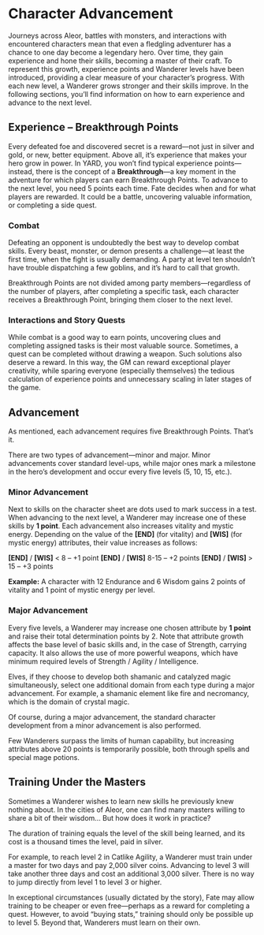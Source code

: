 # Character Advancement

Journeys across Aleor, battles with monsters, and interactions with encountered characters mean that even a fledgling adventurer has a chance to one day become a legendary hero. Over time, they gain experience and hone their skills, becoming a master of their craft. To represent this growth, experience points and Wanderer levels have been introduced, providing a clear measure of your character’s progress. With each new level, a Wanderer grows stronger and their skills improve. In the following sections, you’ll find information on how to earn experience and advance to the next level.

## Experience – Breakthrough Points

Every defeated foe and discovered secret is a reward—not just in silver and gold, or new, better equipment. Above all, it’s experience that makes your hero grow in power. In YARD, you won’t find typical experience points—instead, there is the concept of a **Breakthrough**—a key moment in the adventure for which players can earn Breakthrough Points. To advance to the next level, you need 5 points each time. Fate decides when and for what players are rewarded. It could be a battle, uncovering valuable information, or completing a side quest.

### Combat

Defeating an opponent is undoubtedly the best way to develop combat skills. Every beast, monster, or demon presents a challenge—at least the first time, when the fight is usually demanding. A party at level ten shouldn’t have trouble dispatching a few goblins, and it’s hard to call that growth.

Breakthrough Points are not divided among party members—regardless of the number of players, after completing a specific task, each character receives a Breakthrough Point, bringing them closer to the next level.

### Interactions and Story Quests

While combat is a good way to earn points, uncovering clues and completing assigned tasks is their most valuable source. Sometimes, a quest can be completed without drawing a weapon. Such solutions also deserve a reward. In this way, the GM can reward exceptional player creativity, while sparing everyone (especially themselves) the tedious calculation of experience points and unnecessary scaling in later stages of the game.

## Advancement

As mentioned, each advancement requires five Breakthrough Points. That’s it.

There are two types of advancement—minor and major. Minor advancements cover standard level-ups, while major ones mark a milestone in the hero’s development and occur every five levels (5, 10, 15, etc.).

### Minor Advancement

Next to skills on the character sheet are dots used to mark success in a test. When advancing to the next level, a Wanderer may increase one of these skills by **1 point**. Each advancement also increases vitality and mystic energy. Depending on the value of the **[END]** (for vitality) and **[WIS]** (for mystic energy) attributes, their value increases as follows:

**[END]** / **[WIS]** < 8 – +1 point
**[END]** / **[WIS]** 8-15 – +2 points
**[END]** / **[WIS]** > 15 – +3 points

**Example:**
A character with 12 Endurance and 6 Wisdom gains 2 points of vitality and 1 point of mystic energy per level.

### Major Advancement

Every five levels, a Wanderer may increase one chosen attribute by **1 point** and raise their total determination points by 2. Note that attribute growth affects the base level of basic skills and, in the case of Strength, carrying capacity. It also allows the use of more powerful weapons, which have minimum required levels of Strength / Agility / Intelligence.

Elves, if they choose to develop both shamanic and catalyzed magic simultaneously, select one additional domain from each type during a major advancement. For example, a shamanic element like fire and necromancy, which is the domain of crystal magic.

Of course, during a major advancement, the standard character development from a minor advancement is also performed.

Few Wanderers surpass the limits of human capability, but increasing attributes above 20 points is temporarily possible, both through spells and special mage potions.

## Training Under the Masters

Sometimes a Wanderer wishes to learn new skills he previously knew nothing about. In the cities of Aleor, one can find many masters willing to share a bit of their wisdom… But how does it work in practice?

The duration of training equals the level of the skill being learned, and its cost is a thousand times the level, paid in silver.

For example, to reach level 2 in Catlike Agility, a Wanderer must train under a master for two days and pay 2,000 silver coins. Advancing to level 3 will take another three days and cost an additional 3,000 silver. There is no way to jump directly from level 1 to level 3 or higher.

In exceptional circumstances (usually dictated by the story), Fate may allow training to be cheaper or even free—perhaps as a reward for completing a quest. However, to avoid “buying stats,” training should only be possible up to level 5. Beyond that, Wanderers must learn on their own.